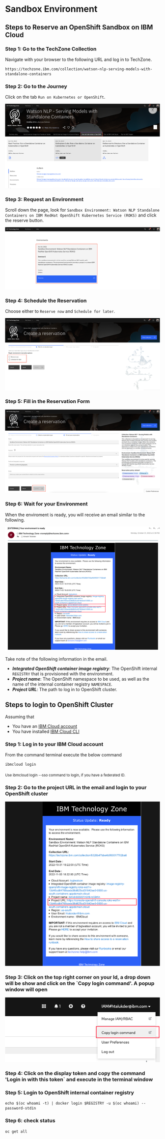 # Sandbox Environment

## Steps to Reserve an OpenShift Sandbox on IBM Cloud

### Step 1: Go to the TechZone Collection
Navigate with your browser to the following URL and log in to TechZone.
```
https://techzone.ibm.com/collection/watson-nlp-serving-models-with-standalone-containers
```

### Step 2: Go to the Journey 
Click on the tab `Run on Kubernetes or OpenShift`.

![Step 2](images/step2.png)

### Step 3: Request an Environment
Scroll down the page, look for `Sandbox Environment: Watson NLP Standalone Containers on IBM RedHat OpenShift Kubernetes Service (ROKS)` and click the reserve button.

![Step 3](images/step3.png)

### Step 4: Schedule the Reservation 
Choose either to `Reserve now` and `Schedule for later`.

![Step 4](images/step4.png)

### Step 5: Fill in the Reservation Form

![Step 5](images/step5.png)

### Step 6: Wait for your Environment
When the enviroment is ready, you will receive an email similar to the following.

![Step 6](images/step6.png)

Take note of the following information in the email.

- ***Integrated OpenShift container image registry***: The OpenShift internal `REGISTRY` that is provisioned with the environment.
- ***Project name***: The OpenShift namespace to be used, as well as the name of the internal container registry `NAMESPACE`.
- ***Project URL***: The path to log in to OpenShift cluster.

## Steps to login to OpenShift Cluster

Assuming that

- You have an [IBM Cloud account](https://cloud.ibm.com/login)
- You have installed [IBM Cloud CLI](https://cloud.ibm.com/docs/cli?topic=cli-getting-started)

### Step 1: Log in to your IBM Cloud account

From the command terminal execute the below command

```
ibmcloud login
```

<sub>Use ibmcloud login --sso command to login, if you have a federated ID.</sub>

### Step 2: Go to the project URL in the email and login to your OpenShift cluster

![Step 7](images/step7.png)

### Step 3: Click on the top right corner on your Id, a drop down will be show and click on the `Copy login command'. A popup window will open

![Step 8](images/step8.png)

### Step 4: Click on the display token and copy the command 'Login in with this token` and execute in the terminal window

### Step 5: Login to OpenShift internal container registry

```
echo $(oc whoami -t) | docker login $REGISTRY -u $(oc whoami) --password-stdin
```

### Step 6: check status

```
oc get all
```
